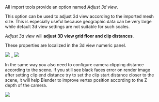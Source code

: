 All import tools provide an option named *Adjust 3d view*.

This option can be used to adjust 3d view according to the imported mesh size. This is especially useful because geographic data can be very large while default 3d view settings are not suitable for such scales.
	
*Adjust 3d view* will **adjust 3D view grid floor and clip distances**.

These properties are localized in the 3d view numeric panel.

![](https://raw.githubusercontent.com/wiki/domlysz/blenderGIS/images/3dView_clip_dist.jpg)
_
![](https://raw.githubusercontent.com/wiki/domlysz/blenderGIS/images/3dView_grid_floor.jpg)

In the same way you also need to configure camera clipping distance according to the scene. If you still see black faces error on render image after setting clip end distance try to set the clip start distance closer to the scene, it will help Blender to improve vertex position according to the Z depth of the camera.

![](https://raw.githubusercontent.com/wiki/domlysz/blenderGIS/images/camera_clip_dist.jpg)
